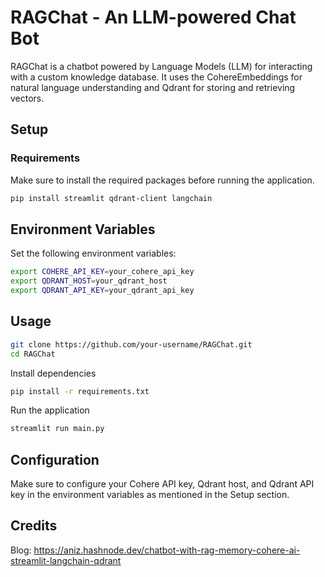 # RAGChat - An LLM-powered Chat Bot

RAGChat is a chatbot powered by Language Models (LLM) for interacting with a custom knowledge database. It uses the CohereEmbeddings for natural language understanding and Qdrant for storing and retrieving vectors.

## Setup

### Requirements

Make sure to install the required packages before running the application.

```bash
pip install streamlit qdrant-client langchain
```

## Environment Variables

Set the following environment variables:

```bash
export COHERE_API_KEY=your_cohere_api_key
export QDRANT_HOST=your_qdrant_host
export QDRANT_API_KEY=your_qdrant_api_key
```

## Usage

```bash
git clone https://github.com/your-username/RAGChat.git
cd RAGChat
```

Install dependencies

```bash
pip install -r requirements.txt
```

Run the application

```bash
streamlit run main.py
```

## Configuration

Make sure to configure your Cohere API key, Qdrant host, and Qdrant API key in the environment variables as mentioned in the Setup section.

## Credits

Blog: https://aniz.hashnode.dev/chatbot-with-rag-memory-cohere-ai-streamlit-langchain-qdrant